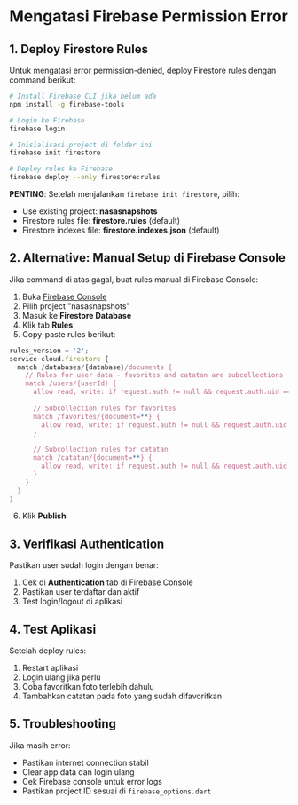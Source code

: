 # Mengatasi Firebase Permission Error

## 1. **Deploy Firestore Rules**

Untuk mengatasi error permission-denied, deploy Firestore rules dengan command berikut:

```bash
# Install Firebase CLI jika belum ada
npm install -g firebase-tools

# Login ke Firebase
firebase login

# Inisialisasi project di folder ini
firebase init firestore

# Deploy rules ke Firebase
firebase deploy --only firestore:rules
```

**PENTING**: Setelah menjalankan `firebase init firestore`, pilih:
- Use existing project: **nasasnapshots**  
- Firestore rules file: **firestore.rules** (default)
- Firestore indexes file: **firestore.indexes.json** (default)

## 2. **Alternative: Manual Setup di Firebase Console**

Jika command di atas gagal, buat rules manual di Firebase Console:

1. Buka [Firebase Console](https://console.firebase.google.com/)
2. Pilih project "nasasnapshots"
3. Masuk ke **Firestore Database**
4. Klik tab **Rules**
5. Copy-paste rules berikut:

```javascript
rules_version = '2';
service cloud.firestore {
  match /databases/{database}/documents {
    // Rules for user data - favorites and catatan are subcollections
    match /users/{userId} {
      allow read, write: if request.auth != null && request.auth.uid == userId;
      
      // Subcollection rules for favorites
      match /favorites/{document=**} {
        allow read, write: if request.auth != null && request.auth.uid == userId;
      }
      
      // Subcollection rules for catatan
      match /catatan/{document=**} {
        allow read, write: if request.auth != null && request.auth.uid == userId;
      }
    }
  }
}
```

6. Klik **Publish**

## 3. **Verifikasi Authentication**

Pastikan user sudah login dengan benar:

1. Cek di **Authentication** tab di Firebase Console
2. Pastikan user terdaftar dan aktif
3. Test login/logout di aplikasi

## 4. **Test Aplikasi**

Setelah deploy rules:

1. Restart aplikasi
2. Login ulang jika perlu
3. Coba favoritkan foto terlebih dahulu
4. Tambahkan catatan pada foto yang sudah difavoritkan

## 5. **Troubleshooting**

Jika masih error:

- Pastikan internet connection stabil
- Clear app data dan login ulang
- Cek Firebase console untuk error logs
- Pastikan project ID sesuai di `firebase_options.dart` 